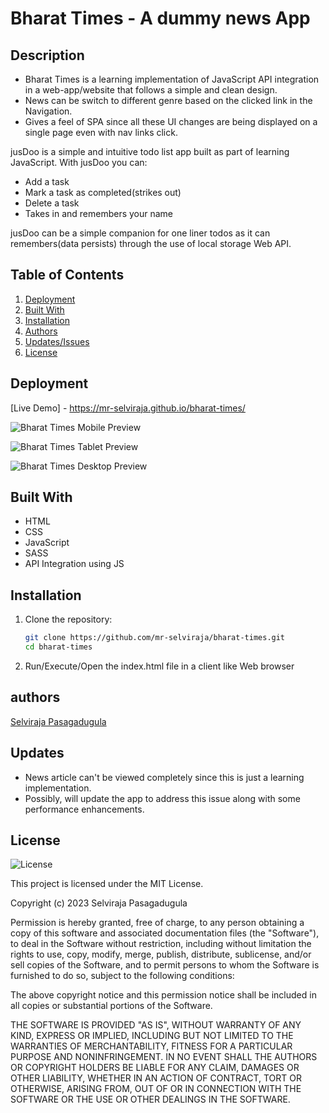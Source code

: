 # Bharat Times - A dummy news App

## Description

- Bharat Times is a learning implementation of JavaScript API integration in a web-app/website that follows a simple and clean design.
- News can be switch to different genre based on the clicked link in the Navigation.
- Gives a feel of SPA since all these UI changes are being displayed on a single page even with nav links click.

jusDoo is a simple and intuitive todo list app built as part of learning JavaScript. With jusDoo you can: 
- Add a task
- Mark a task as completed(strikes out)
- Delete a task
- Takes in and remembers your name

jusDoo can be a simple companion for one liner todos as it can remembers(data persists) through the
use of local storage Web API.


## Table of Contents

1. [Deployment](#deployment)
2. [Built With](#built-with)
3. [Installation](#installation)
4. [Authors](#authors)
5. [Updates/Issues](#updates)
6. [License](#license)


## Deployment

[Live Demo] - https://mr-selviraja.github.io/bharat-times/

![Bharat Times Mobile Preview](/images/bharat-times__mobile.png)

![Bharat Times Tablet Preview](/images/bharat-times__tablet.png)

![Bharat Times Desktop Preview](/images/bharat-times__desktop.png)


## Built With

- HTML
- CSS
- JavaScript
- SASS
- API Integration using JS


## Installation

1. Clone the repository:
   ```bash
   git clone https://github.com/mr-selviraja/bharat-times.git
   cd bharat-times
   ```
2. Run/Execute/Open the index.html file in a client like Web browser


## authors

[Selviraja Pasagadugula](https://github.com/mr-selviraja)


## Updates
- News article can't be viewed completely since this is just a learning implementation.
- Possibly, will update the app to address this issue along with some performance enhancements.


## License

![License](https://img.shields.io/badge/license-MIT%20License-blue.svg)

This project is licensed under the MIT License.

Copyright (c) 2023 Selviraja Pasagadugula

Permission is hereby granted, free of charge, to any person obtaining a copy
of this software and associated documentation files (the "Software"), to deal
in the Software without restriction, including without limitation the rights
to use, copy, modify, merge, publish, distribute, sublicense, and/or sell
copies of the Software, and to permit persons to whom the Software is
furnished to do so, subject to the following conditions:

The above copyright notice and this permission notice shall be included in all
copies or substantial portions of the Software.

THE SOFTWARE IS PROVIDED "AS IS", WITHOUT WARRANTY OF ANY KIND, EXPRESS OR
IMPLIED, INCLUDING BUT NOT LIMITED TO THE WARRANTIES OF MERCHANTABILITY,
FITNESS FOR A PARTICULAR PURPOSE AND NONINFRINGEMENT. IN NO EVENT SHALL THE
AUTHORS OR COPYRIGHT HOLDERS BE LIABLE FOR ANY CLAIM, DAMAGES OR OTHER
LIABILITY, WHETHER IN AN ACTION OF CONTRACT, TORT OR OTHERWISE, ARISING FROM,
OUT OF OR IN CONNECTION WITH THE SOFTWARE OR THE USE OR OTHER DEALINGS IN THE
SOFTWARE.
